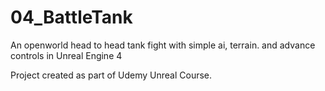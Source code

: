 # 04_BattleTank
An openworld head to head tank fight with simple ai, terrain. and advance controls in Unreal Engine 4

Project created as part of Udemy Unreal Course.
